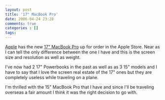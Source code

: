 ```yaml
---
layout: post
title: '17" MacBook Pro'
date: 2006-04-24 23:28
comments: true
categories : []
tags:
---
```

<a href="http://apple.com">Apple</a> has the new <a href="http://www.apple.com/macbookpro/">17&#x22; MacBook Pro</a> up for order in the Apple Store. Near as I can tell the only difference between the one I have and this is the screen size and resolution as well as weight.

I've now had 2 17&#x22; Powerbooks in the past as well as as 3 15&#x22; models and I have to say that I love the screen real estate of the 17&#x22; ones but they are completely useless while traveling on a plane.

I'm thrilled with the 15&#x22; MacBook Pro that I have and since I'll be traveling overseas a fair amount I think it was the right decision to go with.

